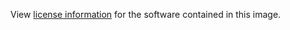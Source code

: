 View [license information](https://github.com/joyent/node/blob/master/LICENSE) for the software contained in this image.
